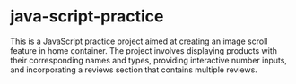 # java-script-practice

This is a JavaScript practice project aimed at creating an image scroll feature in home container. The project involves displaying products with their corresponding names and types, providing interactive number inputs, and incorporating a reviews section that contains multiple reviews.
